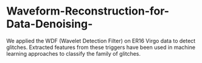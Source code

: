 # Waveform-Reconstruction-for-Data-Denoising-
We applied the WDF (Wavelet Detection Filter) on ER16 Virgo data to detect glitches. Extracted features from these triggers have been used in machine learning approaches to classify the family of glitches.
